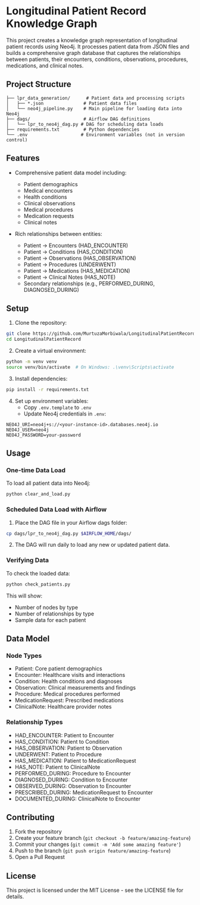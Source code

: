 # Longitudinal Patient Record Knowledge Graph

This project creates a knowledge graph representation of longitudinal patient records using Neo4j. It processes patient data from JSON files and builds a comprehensive graph database that captures the relationships between patients, their encounters, conditions, observations, procedures, medications, and clinical notes.

## Project Structure

```
├── lpr_data_generation/      # Patient data and processing scripts
│   ├── *.json               # Patient data files
│   └── neo4j_pipeline.py    # Main pipeline for loading data into Neo4j
├── dags/                    # Airflow DAG definitions
│   └── lpr_to_neo4j_dag.py # DAG for scheduling data loads
├── requirements.txt         # Python dependencies
└── .env                    # Environment variables (not in version control)
```

## Features

- Comprehensive patient data model including:
  - Patient demographics
  - Medical encounters
  - Health conditions
  - Clinical observations
  - Medical procedures
  - Medication requests
  - Clinical notes

- Rich relationships between entities:
  - Patient → Encounters (HAD_ENCOUNTER)
  - Patient → Conditions (HAS_CONDITION)
  - Patient → Observations (HAS_OBSERVATION)
  - Patient → Procedures (UNDERWENT)
  - Patient → Medications (HAS_MEDICATION)
  - Patient → Clinical Notes (HAS_NOTE)
  - Secondary relationships (e.g., PERFORMED_DURING, DIAGNOSED_DURING)

## Setup

1. Clone the repository:
```bash
git clone https://github.com/MurtuzaMorbiwala/LongitudinalPatientRecord.git
cd LongitudinalPatientRecord
```

2. Create a virtual environment:
```bash
python -m venv venv
source venv/bin/activate  # On Windows: .\venv\Scripts\activate
```

3. Install dependencies:
```bash
pip install -r requirements.txt
```

4. Set up environment variables:
   - Copy `.env.template` to `.env`
   - Update Neo4j credentials in `.env`:
```
NEO4J_URI=neo4j+s://<your-instance-id>.databases.neo4j.io
NEO4J_USER=neo4j
NEO4J_PASSWORD=your-password
```

## Usage

### One-time Data Load

To load all patient data into Neo4j:

```bash
python clear_and_load.py
```

### Scheduled Data Load with Airflow

1. Place the DAG file in your Airflow dags folder:
```bash
cp dags/lpr_to_neo4j_dag.py $AIRFLOW_HOME/dags/
```

2. The DAG will run daily to load any new or updated patient data.

### Verifying Data

To check the loaded data:

```bash
python check_patients.py
```

This will show:
- Number of nodes by type
- Number of relationships by type
- Sample data for each patient

## Data Model

### Node Types
- Patient: Core patient demographics
- Encounter: Healthcare visits and interactions
- Condition: Health conditions and diagnoses
- Observation: Clinical measurements and findings
- Procedure: Medical procedures performed
- MedicationRequest: Prescribed medications
- ClinicalNote: Healthcare provider notes

### Relationship Types
- HAD_ENCOUNTER: Patient to Encounter
- HAS_CONDITION: Patient to Condition
- HAS_OBSERVATION: Patient to Observation
- UNDERWENT: Patient to Procedure
- HAS_MEDICATION: Patient to MedicationRequest
- HAS_NOTE: Patient to ClinicalNote
- PERFORMED_DURING: Procedure to Encounter
- DIAGNOSED_DURING: Condition to Encounter
- OBSERVED_DURING: Observation to Encounter
- PRESCRIBED_DURING: MedicationRequest to Encounter
- DOCUMENTED_DURING: ClinicalNote to Encounter

## Contributing

1. Fork the repository
2. Create your feature branch (`git checkout -b feature/amazing-feature`)
3. Commit your changes (`git commit -m 'Add some amazing feature'`)
4. Push to the branch (`git push origin feature/amazing-feature`)
5. Open a Pull Request

## License

This project is licensed under the MIT License - see the LICENSE file for details.
